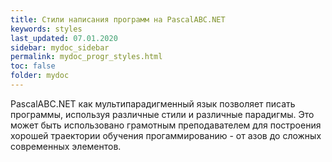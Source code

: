 ```yaml
---
title: Стили написания программ на PascalABC.NET
keywords: styles
last_updated: 07.01.2020
sidebar: mydoc_sidebar
permalink: mydoc_progr_styles.html
toc: false
folder: mydoc
---
```


PascalABC.NET как мультипарадигменный язык позволяет писать программы, используя различные стили и различные парадигмы.
Это может быть использовано грамотным преподавателем для построения хорошей траектории обучения прогаммированию - от азов до сложных современных элементов.


